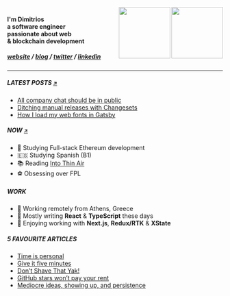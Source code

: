 <div>
<a href="https://dnlytras.com">
<img src="https://dnlytras.com/github/qr.png" align="right" width="120px" />
<img src="https://dnlytras.com/github/horionos.png" align="right" width="120px"></a>
</div>
<h4>I'm Dimitrios<br> a software engineer<br/>passionate about web <br /> & blockchain development</h3>

<h5>
<a href="https://dnlytras.com">website</a> /
<a href="https://dnlytras.com/blog">blog</a> /
<a href="https://twitter.com/dnlytras">twitter</a> /
<a href="https://www.linkedin.com/in/dnlytras/">linkedin<a/>
</h5>

---

##### LATEST POSTS <a href="https://dnlytras.com/blog"><small>↗</small></a>

- [All company chat should be in public](https://dnlytras.com/blog/chat-in-public/)
- [Ditching manual releases with Changesets](https://dnlytras.com/blog/using-changesets/)
- [How I load my web fonts in Gatsby](https://dnlytras.com/blog/how-i-load-fonts/)

##### NOW <a href="https://dnlytras.com/now"><small>↗</small></a>

- 💎 Studying Full-stack Ethereum development
- 🇪🇸 Studying Spanish (B1)
- 📚 Reading [Into Thin Air](https://www.goodreads.com/book/show/1898.Into_Thin_Air)
- ⚽️ Obsessing over FPL

##### WORK

- 🏡 Working remotely from Athens, Greece
- 🧰 Mostly writing **React** & **TypeScript** these days
- 🥞 Enjoying working with **Next.js**, **Redux/RTK** & **XState**

##### 5 FAVOURITE ARTICLES

- [Time is personal](https://sive.rs/mny)
- [Give it five minutes](https://m.signalvnoise.com/give-it-five-minutes/)
- [Don’t Shave That Yak!](https://seths.blog/2005/03/dont_shave_that/)
- [GitHub stars won’t pay your rent](https://medium.com/@kitze/github-stars-wont-pay-your-rent-8b348e12baed)
- [Mediocre ideas, showing up, and persistence](https://chriscoyier.net/2013/10/18/mediocre-ideas-showing-up-and-persistence/)
